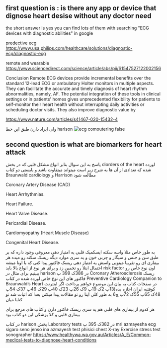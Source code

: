 ## first question is : is there any app or device that dignose heart desise without any doctor need
the short answer is yes you can find lots of them with searching "ECG devices with diagnostic abilities" in google

predective ecg
https://www.usa.philips.com/healthcare/solutions/diagnostic-ecg/diagnostic-ecg

remote and wearable 
https://www.sciencedirect.com/science/article/abs/pii/S1547527122002156

Conclusion
Remote ECG devices provide incremental benefits over the standard 12-lead ECG or ambulatory Holter monitors in multiple aspects. They can facilitate the accurate and timely diagnosis of heart rhythm abnormalities, namely, AF. The potential integration of these tools in clinical settings or in patients' homes gives unprecedented flexibility for patients to self-monitor their heart health without interrupting daily activities or scheduling doctor visits. They also improve diagnostic value by

https://www.nature.com/articles/s41467-020-15432-4

ولی ایراد دارن طبق این خط harison
![ecg comoutering false](https://user-images.githubusercontent.com/53640254/185795817-2fc2cc9d-3679-4967-bef0-9e2f8e5a81e6.png)

## second question is what are biomarkers for heart attack

پاسخ به این سوال بنابر انواع مشکل قلبی که در بخش diorders of the heart اورده شده که تعدادی از آن ها به شرح زیر است میتواند میتفاوت باشد و بایستی دو کتاب Braunwald cardiology و Harrison مطالعه شود

Coronary Artery Disease (CAD)

Heart Arrhythmias.

Heart Failure.

Heart Valve Disease.

Pericardial Disease.

Cardiomyopathy (Heart Muscle Disease)

Congenital Heart Disease.



به طور خاص مثلا واسه سکته ایسکمیک قلبی یه امتیاز دهی معروفی وجود داره که بر طبق سن و جنس و سیگار و چربی خون و یه سری موارد دیگه ریسک سکته رو میده
هر بیماری ای رو تقریبا میتونی واسش یه امتیاز دهی ریسک فاکتور پیدا کنی که با اونا میشه احتمال ابتلا رو تخمین زد
و برای هر نوع از انواع بالا باید risk factor اون نوع خاص رو ببینیم برای مثال در harison در 386ک 399 پ  Coronary Atherosclerosis ریسک فاکتور های این نوع خاص اورده شده
در کتاب Preventive Cardiology Companion to Braunwald’s Heart در صفحات کتاب به بیان این موضوع خواهم پرداخت اگر اینترنت کوفتیه ایران اجازه بده(13پ 2ک 19پ 9ک 26پ 23ک 40پ 29ک 46پ 37ک 54پ 48ک 65پ 55ک 72پ چ6
به طور کلی اینا رو تو مقالات پیدا میکنن بعدا که اثبات شد تو کتابا میان 

هر کدوم از بیماری های قلبی هم یه سری ریسک فاکتور دارن و کتاب های مرجع برای بیماری قلبی و کلا پزشکی ابن دو کتاب بود

در کتاب harison بخش Laboratory tests در 382ک 395 پ
mri azmayesha ecg sigaro seno jenso ina azmayesh test phisici
chest X-ray Exercise stress test sonographer 
https://www.healthywa.wa.gov.au/Articles/A_E/Common-medical-tests-to-diagnose-heart-conditions
